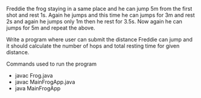 Freddie the frog staying in a same place and he can jump 5m from the first shot and rest 1s.
Again he jumps and this time he can jumps for 3m and rest 2s and again he jumps only 1m then he rest for 3.5s.
Now again he can jumps for 5m and repeat the above.

Write a program where user can submit the distance Freddie can jump and it should calculate the number of hops and total resting time for given distance.


Commands used to run the program
* javac Frog.java
* javac MainFrogApp.java
* java MainFrogApp

